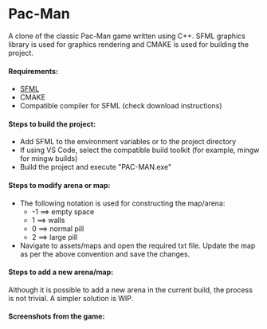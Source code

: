 # Pac-Man

A clone of the classic Pac-Man game written using C++. SFML graphics library is used for graphics rendering and CMAKE is used for building the project. 

#### Requirements:
* [SFML](https://www.sfml-dev.org/)
* CMAKE
* Compatible compiler for SFML (check download instructions)

#### Steps to build the project:
* Add SFML to the environment variables or to the project directory
* If using VS Code, select the compatible build toolkit (for example, mingw for mingw builds)
* Build the project and execute "PAC-MAN.exe"

#### Steps to modify arena or map:
* The following notation is used for constructing the map/arena:
  * -1  ==> empty space
  * 1   ==> walls
  * 0   ==> normal pill
  * 2   ==> large pill
* Navigate to assets/maps and open the required txt file. Update the map as per the above convention and save the changes.

#### Steps to add a new arena/map:
Although it is possible to add a new arena in the current build, the process is not trivial. A simpler solution is WIP.

#### Screenshots from the game:


